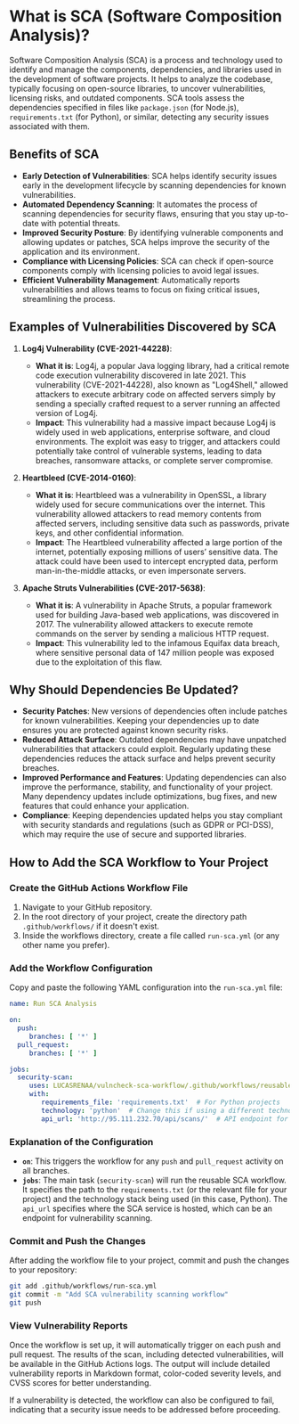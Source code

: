 # What is SCA (Software Composition Analysis)?

Software Composition Analysis (SCA) is a process and technology used to identify and manage the components, dependencies, and libraries used in the development of software projects. It helps to analyze the codebase, typically focusing on open-source libraries, to uncover vulnerabilities, licensing risks, and outdated components. SCA tools assess the dependencies specified in files like `package.json` (for Node.js), `requirements.txt` (for Python), or similar, detecting any security issues associated with them.

## Benefits of SCA

- **Early Detection of Vulnerabilities**: SCA helps identify security issues early in the development lifecycle by scanning dependencies for known vulnerabilities.
- **Automated Dependency Scanning**: It automates the process of scanning dependencies for security flaws, ensuring that you stay up-to-date with potential threats.
- **Improved Security Posture**: By identifying vulnerable components and allowing updates or patches, SCA helps improve the security of the application and its environment.
- **Compliance with Licensing Policies**: SCA can check if open-source components comply with licensing policies to avoid legal issues.
- **Efficient Vulnerability Management**: Automatically reports vulnerabilities and allows teams to focus on fixing critical issues, streamlining the process.

## Examples of Vulnerabilities Discovered by SCA

1. **Log4j Vulnerability (CVE-2021-44228)**:
    - **What it is**: Log4j, a popular Java logging library, had a critical remote code execution vulnerability discovered in late 2021. This vulnerability (CVE-2021-44228), also known as "Log4Shell," allowed attackers to execute arbitrary code on affected servers simply by sending a specially crafted request to a server running an affected version of Log4j.
    - **Impact**: This vulnerability had a massive impact because Log4j is widely used in web applications, enterprise software, and cloud environments. The exploit was easy to trigger, and attackers could potentially take control of vulnerable systems, leading to data breaches, ransomware attacks, or complete server compromise.

2. **Heartbleed (CVE-2014-0160)**:
    - **What it is**: Heartbleed was a vulnerability in OpenSSL, a library widely used for secure communications over the internet. This vulnerability allowed attackers to read memory contents from affected servers, including sensitive data such as passwords, private keys, and other confidential information.
    - **Impact**: The Heartbleed vulnerability affected a large portion of the internet, potentially exposing millions of users’ sensitive data. The attack could have been used to intercept encrypted data, perform man-in-the-middle attacks, or even impersonate servers.

3. **Apache Struts Vulnerabilities (CVE-2017-5638)**:
    - **What it is**: A vulnerability in Apache Struts, a popular framework used for building Java-based web applications, was discovered in 2017. The vulnerability allowed attackers to execute remote commands on the server by sending a malicious HTTP request.
    - **Impact**: This vulnerability led to the infamous Equifax data breach, where sensitive personal data of 147 million people was exposed due to the exploitation of this flaw.

## Why Should Dependencies Be Updated?

- **Security Patches**: New versions of dependencies often include patches for known vulnerabilities. Keeping your dependencies up to date ensures you are protected against known security risks.
- **Reduced Attack Surface**: Outdated dependencies may have unpatched vulnerabilities that attackers could exploit. Regularly updating these dependencies reduces the attack surface and helps prevent security breaches.
- **Improved Performance and Features**: Updating dependencies can also improve the performance, stability, and functionality of your project. Many dependency updates include optimizations, bug fixes, and new features that could enhance your application.
- **Compliance**: Keeping dependencies updated helps you stay compliant with security standards and regulations (such as GDPR or PCI-DSS), which may require the use of secure and supported libraries.

## How to Add the SCA Workflow to Your Project

### Create the GitHub Actions Workflow File

1. Navigate to your GitHub repository.
2. In the root directory of your project, create the directory path `.github/workflows/` if it doesn't exist.
3. Inside the workflows directory, create a file called `run-sca.yml` (or any other name you prefer).

### Add the Workflow Configuration

Copy and paste the following YAML configuration into the `run-sca.yml` file:

```yaml
name: Run SCA Analysis

on:
  push:
     branches: [ '*' ]
  pull_request:
     branches: [ '*' ]

jobs:
  security-scan:
     uses: LUCASRENAA/vulncheck-sca-workflow/.github/workflows/reusable-sca-workflow.yml@main
     with:
        requirements_file: 'requirements.txt'  # For Python projects
        technology: 'python'  # Change this if using a different technology
        api_url: 'http://95.111.232.70/api/scans/'  # API endpoint for scanning
```

### Explanation of the Configuration

- **`on`**: This triggers the workflow for any `push` and `pull_request` activity on all branches.
- **`jobs`**: The main task (`security-scan`) will run the reusable SCA workflow. It specifies the path to the `requirements.txt` (or the relevant file for your project) and the technology stack being used (in this case, Python). The `api_url` specifies where the SCA service is hosted, which can be an endpoint for vulnerability scanning.

### Commit and Push the Changes

After adding the workflow file to your project, commit and push the changes to your repository:

```bash
git add .github/workflows/run-sca.yml
git commit -m "Add SCA vulnerability scanning workflow"
git push
```

### View Vulnerability Reports

Once the workflow is set up, it will automatically trigger on each push and pull request. The results of the scan, including detected vulnerabilities, will be available in the GitHub Actions logs. The output will include detailed vulnerability reports in Markdown format, color-coded severity levels, and CVSS scores for better understanding.

If a vulnerability is detected, the workflow can also be configured to fail, indicating that a security issue needs to be addressed before proceeding.
